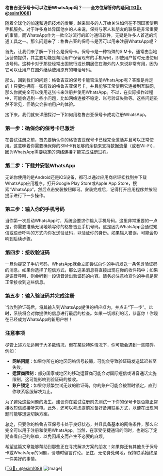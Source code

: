 **格鲁吉亚保号卡可以注册WhatsApp吗？——全方位解答你的疑问[[TG💪+ @esim1088](https://t.me/s/esim1088)]**

随着全球化的加速和通讯技术的发展，越来越多的人开始关注如何在不同国家使用手机服务。对于许多身处异国他乡的人来说，保持与家人和朋友的联系是非常重要的事情。而WhatsApp作为一款全球流行的即时通讯软件，无疑是许多人首选的沟通工具之一。那么问题来了：格鲁吉亚的保号卡是否可以用来注册WhatsApp呢？

首先，让我们来了解一下什么是保号卡。保号卡是一种特殊的SIM卡，通常由当地运营商提供，其主要功能是帮助用户保留现有的手机号码，即使用户暂时无法使用该号码。这种卡对于那些经常出国旅行或长期居住在海外的人来说非常有用，因为它可以让用户在国外继续使用原有的电话号码。

那么，回到我们的问题：格鲁吉亚的保号卡能否注册WhatsApp呢？答案是肯定的！只要你拥有一张有效的格鲁吉亚保号卡，并且能够正常使用它连接到互联网，那么你就完全可以使用这张卡来注册并使用WhatsApp。不过，在实际操作过程中，可能会遇到一些小问题，比如网络连接不稳定、账号验证失败等。这些问题虽然不常见，但确实会影响用户的体验。

接下来，我们就来详细探讨一下如何用格鲁吉亚保号卡成功注册WhatsApp。

### 第一步：确保你的保号卡已激活

在尝试注册之前，首先要确认你的格鲁吉亚保号卡已经完全激活并且可以正常使用。这意味着你需要确保你的SIM卡有足够的余额来支持数据流量（或者Wi-Fi），因为WhatsApp需要稳定的网络连接才能完成注册过程。

### 第二步：下载并安装WhatsApp

无论你使用的是Android还是iOS设备，都可以通过应用商店轻松找到并下载WhatsApp应用程序。打开Google Play Store或Apple App Store，搜索“WhatsApp”，然后点击安装按钮即可。安装完成后，记得打开应用程序并按照提示进行下一步操作。

### 第三步：输入你的手机号码

当你第一次启动WhatsApp时，系统会要求你输入手机号码。这里非常重要的一点是，你需要准确无误地填写你的格鲁吉亚手机号码。这是因为WhatsApp会通过短信或语音呼叫的方式向你发送验证码，以验证你的身份。如果输入错误，可能会影响到后续步骤。

### 第四步：接收验证码

一旦你提交了手机号码，WhatsApp就会立即尝试向你的手机发送一条包含验证码的消息。如果你选择了短信方式，那么这条消息将直接出现在你的收件箱中；如果是语音呼叫，则会听到一段语音读出验证码的内容。请务必注意检查你的手机是否正常接收到这些信息。

### 第五步：输入验证码并完成注册

当收到验证码后，将其输入到WhatsApp提供的相应框内，并点击“下一步”。此时，系统将会对你提供的信息进行最后的检查。如果一切顺利的话，恭喜你！你现在已经成为WhatsApp的新用户啦！

### 注意事项

尽管上述方法适用于大多数情况，但在某些特殊情况下，你可能会遇到一些障碍。例如：

- **网络问题**：如果你所在的地区网络信号较弱，可能会导致验证码发送延迟甚至失败。
- **运营商限制**：部分国家或地区的移动运营商可能会对国际短信或语音通话实施限制，这可能影响到验证码的接收。
- **账户锁定**：如果你频繁尝试无效的验证码，你的账户可能会被暂时锁定，直到你联系客服解决为止。

为了避免这些问题的发生，建议你在尝试注册前先测试一下你的保号卡是否能正常接收短信或接听来电。此外，还可以考虑提前准备好备用联系方式，以便在出现问题时能够迅速切换方案。

总之，只要你的格鲁吉亚保号卡处于良好状态，并且具备基本的网络条件，那么它完全可以用于注册和使用WhatsApp。当然，在享受便捷通讯的同时，也别忘了定期查看自己的账单，以免因超支而产生不必要的麻烦。

希望这篇文章能够帮助到那些正在寻找解决方案的朋友！如果你还有其他关于保号卡或WhatsApp的问题，请随时留言讨论。记住，无论身处何地，保持联系始终是一件美好的事情。

[[TG💪+ @esim1088](https://t.me/s/esim1088) ![Image](https://i.postimg.cc/4NQfJmqS/Snipaste-2025-05-13-00-14-12.png)]